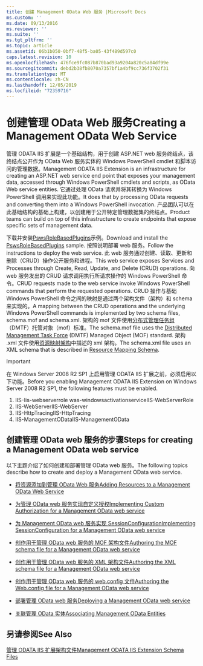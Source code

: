```yaml
---
title: 创建 Management OData Web 服务 |Microsoft Docs
ms.custom: ''
ms.date: 09/13/2016
ms.reviewer: ''
ms.suite: ''
ms.tgt_pltfrm: ''
ms.topic: article
ms.assetid: 06b1b050-0bf7-48f5-ba05-43f489d597c0
caps.latest.revision: 10
ms.openlocfilehash: 476fce9fc087b870bad93a9204a820c5a84df99e
ms.sourcegitcommit: debd2b38fb8070a7357bf1a4bf9cc736f3702f31
ms.translationtype: MT
ms.contentlocale: zh-CN
ms.lasthandoff: 12/05/2019
ms.locfileid: "72359716"
---
```

# <a name="creating-a-management-odata-web-service"></a><span data-ttu-id="3080d-102">创建管理 OData Web 服务</span><span class="sxs-lookup"><span data-stu-id="3080d-102">Creating a Management OData Web Service</span></span>

<span data-ttu-id="3080d-103">管理 ODATA IIS 扩展是一个基础结构，用于创建 ASP.NET web 服务终结点，该终结点公开作为 OData Web 服务实体的 Windows PowerShell cmdlet 和脚本访问的管理数据。</span><span class="sxs-lookup"><span data-stu-id="3080d-103">Management ODATA IIS Extension is an infrastructure for creating an ASP.NET web service end point that exposes your management data, accessed through Windows PowerShell cmdlets and scripts, as OData Web service entities.</span></span> <span data-ttu-id="3080d-104">它通过处理 OData 请求并将其转换为 Windows PowerShell 调用来实现此功能。</span><span class="sxs-lookup"><span data-stu-id="3080d-104">It does that by processing OData requests and converting them into a Windows PowerShell invocation.</span></span> <span data-ttu-id="3080d-105">产品团队可以在此基础结构的基础上构建，以创建用于公开特定管理数据集的终结点。</span><span class="sxs-lookup"><span data-stu-id="3080d-105">Product teams can build on top of this infrastructure to create endpoints that expose specific sets of management data.</span></span>

<span data-ttu-id="3080d-106">下载并安装[PswsRoleBasedPlugins](https://code.msdn.microsoft.com:443/windowsdesktop/PswsRoleBasedPlugins-9c79b75a)示例。</span><span class="sxs-lookup"><span data-stu-id="3080d-106">Download and install the [PswsRoleBasedPlugins](https://code.msdn.microsoft.com:443/windowsdesktop/PswsRoleBasedPlugins-9c79b75a) sample.</span></span> <span data-ttu-id="3080d-107">按照说明部署 web 服务。</span><span class="sxs-lookup"><span data-stu-id="3080d-107">Follow the instructions to deploy the web service.</span></span> <span data-ttu-id="3080d-108">此 web 服务通过创建、读取、更新和删除（CRUD）操作公开服务和进程。</span><span class="sxs-lookup"><span data-stu-id="3080d-108">This web service exposes Services and Processes through Create, Read, Update, and Delete (CRUD) operations.</span></span> <span data-ttu-id="3080d-109">向 web 服务发出的 CRUD 请求调用执行所请求操作的 Windows PowerShell 命令。</span><span class="sxs-lookup"><span data-stu-id="3080d-109">CRUD requests made to the web service invoke  Windows PowerShell commands that perform the requested operations.</span></span> <span data-ttu-id="3080d-110">CRUD 操作与基础 Windows PowerShell 命令之间的映射是通过两个架构文件（架构）和 schema 来实现的。</span><span class="sxs-lookup"><span data-stu-id="3080d-110">A mapping between the CRUD operations and the underlying Windows PowerShell commands is implemented by two schema files, schema.mof and schema.xml.</span></span> <span data-ttu-id="3080d-111">架构的 mof 文件使用[分布式管理任务组](https://www.dmtf.org/)（DMTF）托管对象（mof）标准。</span><span class="sxs-lookup"><span data-stu-id="3080d-111">The schema.mof file uses the [Distributed Management  Task Force](https://www.dmtf.org/) (DMTF) Managed Object (MOF) standard.</span></span> <span data-ttu-id="3080d-112">架构 .xml 文件使用[资源映射架构](./resource-mapping-schema.md)中描述的 xml 架构。</span><span class="sxs-lookup"><span data-stu-id="3080d-112">The schema.xml file uses an XML schema that is described in [Resource Mapping Schema](./resource-mapping-schema.md).</span></span>

> [!IMPORTANT]
> <span data-ttu-id="3080d-113">在 Windows Server 2008 R2 SP1 上启用管理 ODATA IIS 扩展之前，必须启用以下功能。</span><span class="sxs-lookup"><span data-stu-id="3080d-113">Before you enabling Management ODATA IIS Extension on Windows Server 2008 R2 SP1, the following features must be enabled.</span></span>
>
> 1.  <span data-ttu-id="3080d-114">IIS-Iis-webserverrole was-windowsactivationservice</span><span class="sxs-lookup"><span data-stu-id="3080d-114">IIS-WebServerRole</span></span>
> 2.  <span data-ttu-id="3080d-115">IIS-WebServer</span><span class="sxs-lookup"><span data-stu-id="3080d-115">IIS-WebServer</span></span>
> 3.  <span data-ttu-id="3080d-116">IIS-HttpTracing</span><span class="sxs-lookup"><span data-stu-id="3080d-116">IIS-HttpTracing</span></span>
> 4.  <span data-ttu-id="3080d-117">IIS-ManagementOData</span><span class="sxs-lookup"><span data-stu-id="3080d-117">IIS-ManagementOData</span></span>

## <a name="steps-for-creating-a-management-odata-web-service"></a><span data-ttu-id="3080d-118">创建管理 OData web 服务的步骤</span><span class="sxs-lookup"><span data-stu-id="3080d-118">Steps for creating a Management OData web service</span></span>

<span data-ttu-id="3080d-119">以下主题介绍了如何创建和部署管理 OData web 服务。</span><span class="sxs-lookup"><span data-stu-id="3080d-119">The following topics describe how to create and deploy a Management OData web service.</span></span>

- [<span data-ttu-id="3080d-120">将资源添加到管理 OData Web 服务</span><span class="sxs-lookup"><span data-stu-id="3080d-120">Adding Resources to a Management OData Web Service</span></span>](./adding-resources-to-a-management-odata-web-service.md)

- [<span data-ttu-id="3080d-121">为管理 OData web 服务实现自定义授权</span><span class="sxs-lookup"><span data-stu-id="3080d-121">Implementing Custom Authorization for a Management OData web service</span></span>](./implementing-custom-authorization-for-a-management-odata-web-service.md)

- [<span data-ttu-id="3080d-122">为 Management OData web 服务实现 SessionConfiguration</span><span class="sxs-lookup"><span data-stu-id="3080d-122">Implementing SessionConfiguration for a Management OData web service</span></span>](./implementing-sessionconfiguration-for-a-management-odata-web-service.md)

- [<span data-ttu-id="3080d-123">创作用于管理 OData web 服务的 MOF 架构文件</span><span class="sxs-lookup"><span data-stu-id="3080d-123">Authoring the MOF schema file for a Management OData web service</span></span>](./authoring-the-mof-schema-file-for-a-management-odata-web-service.md)

- [<span data-ttu-id="3080d-124">创作用于管理 OData web 服务的 XML 架构文件</span><span class="sxs-lookup"><span data-stu-id="3080d-124">Authoring the XML schema file for a Management OData web service</span></span>](./authoring-the-xml-schema-file-for-a-management-odata-web-service.md)

- [<span data-ttu-id="3080d-125">创作用于管理 OData web 服务的 web.config 文件</span><span class="sxs-lookup"><span data-stu-id="3080d-125">Authoring the Web.config file for a Management OData web service</span></span>](./authoring-the-web-config-file-for-a-management-odata-web-service.md)

- [<span data-ttu-id="3080d-126">部署管理 OData web 服务</span><span class="sxs-lookup"><span data-stu-id="3080d-126">Deploying a Management OData web service</span></span>](./deploying-a-management-odata-web-service.md)

- [<span data-ttu-id="3080d-127">关联管理 OData 实体</span><span class="sxs-lookup"><span data-stu-id="3080d-127">Associating Management OData Entities</span></span>](./associating-management-odata-entities.md)

## <a name="see-also"></a><span data-ttu-id="3080d-128">另请参阅</span><span class="sxs-lookup"><span data-stu-id="3080d-128">See Also</span></span>

[<span data-ttu-id="3080d-129">管理 ODATA IIS 扩展架构文件</span><span class="sxs-lookup"><span data-stu-id="3080d-129">Management ODATA IIS Extension Schema Files</span></span>](./management-odata-iis-extension-schema-files.md)
